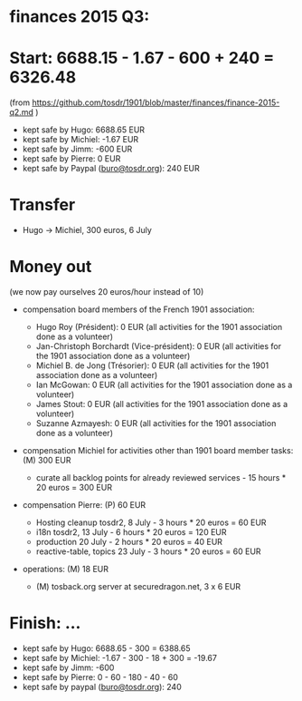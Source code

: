# finances 2015 Q3:

# Start: 6688.15 - 1.67 - 600 + 240 = 6326.48
(from https://github.com/tosdr/1901/blob/master/finances/finance-2015-q2.md )

* kept safe by Hugo: 6688.65 EUR
* kept safe by Michiel: -1.67 EUR
* kept safe by Jimm: -600 EUR
* kept safe by Pierre: 0 EUR
* kept safe by Paypal (buro@tosdr.org): 240 EUR


# Transfer

* Hugo -> Michiel, 300 euros, 6 July


# Money out

(we now pay ourselves 20 euros/hour instead of 10)

* compensation board members of the French 1901 association:
   * Hugo Roy (Président):			0 EUR (all activities for the 1901 association done as a volunteer)
   * Jan-Christoph Borchardt (Vice-président):	0 EUR (all activities for the 1901 association done as a volunteer)
   * Michiel B. de Jong (Trésorier):		0 EUR (all activities for the 1901 association done as a volunteer)
   * Ian McGowan:				0 EUR (all activities for the 1901 association done as a volunteer)
   * James Stout:				0 EUR (all activities for the 1901 association done as a volunteer)
   * Suzanne Azmayesh:				0 EUR (all activities for the 1901 association done as a volunteer)


* compensation Michiel for activities other than 1901 board member tasks: (M) 300 EUR
    * curate all backlog points for already reviewed services - 15 hours * 20 euros = 300 EUR

* compensation Pierre: (P) 60 EUR
    * Hosting cleanup tosdr2, 8 July - 3 hours * 20 euros = 60 EUR
    * i18n tosdr2,           13 July - 6 hours * 20 euros = 120 EUR
    * production             20 July - 2 hours * 20 euros = 40 EUR
    * reactive-table, topics 23 July - 3 hours * 20 euros = 60 EUR

* operations: (M) 18 EUR
    * (M) tosback.org server at securedragon.net, 3 x 6 EUR


# Finish: ...
 
* kept safe by Hugo: 6688.65 - 300 = 6388.65
* kept safe by Michiel: -1.67 - 300 - 18 + 300 = -19.67
* kept safe by Jimm: -600
* kept safe by Pierre: 0 - 60 - 180 - 40 - 60
* kept safe by paypal (buro@tosdr.org): 240
